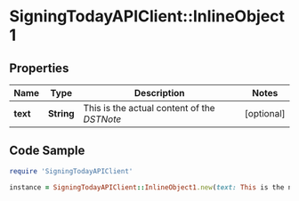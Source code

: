 # SigningTodayAPIClient::InlineObject1

## Properties

Name | Type | Description | Notes
------------ | ------------- | ------------- | -------------
**text** | **String** | This is the actual content of the _DSTNote_ | [optional] 

## Code Sample

```ruby
require 'SigningTodayAPIClient'

instance = SigningTodayAPIClient::InlineObject1.new(text: This is the new privacy policy.)
```


